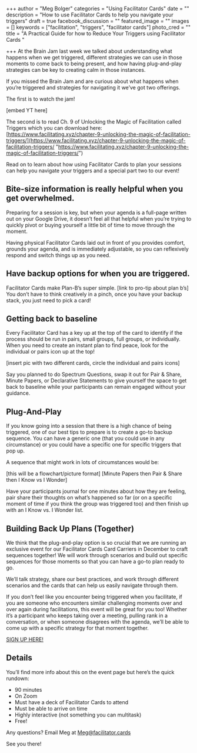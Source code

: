 +++
author = "Meg Bolger"
categories = "Using Facilitator Cards"
date = ""
description = "How to use Facilitator Cards to help you navigate your triggers"
draft = true
facebook_discussion = ""
featured_image = ""
images = []
keywords = ["facilitation", "triggers", "facilitator cards"]
photo_cred = ""
title = "A Practical Guide for how to Reduce Your Triggers using Facilitator Cards "

+++
At the Brain Jam last week we talked about understanding what happens when we get triggered, different strategies we can use in those moments to come back to being present, and how having plug-and-play strategies can be key to creating calm in those instances.  
  
If you missed the Brain Jam and are curious about what happens when you’re triggered and strategies for navigating it we’ve got two offerings.

The first is to watch the jam!

\[embed YT here\]

The second is to read Ch. 9 of Unlocking the Magic of Facilitation called Triggers which you can download here: [https://www.facilitating.xyz/chapter-9-unlocking-the-magic-of-facilitation-triggers/](https://www.facilitating.xyz/chapter-9-unlocking-the-magic-of-facilitation-triggers/ "https://www.facilitating.xyz/chapter-9-unlocking-the-magic-of-facilitation-triggers/")

Read on to learn about how using Facilitator Cards to plan your sessions can help you navigate your triggers and a special part two to our event!

## Bite-size information is really helpful when you get overwhelmed.

Preparing for a session is key, but when your agenda is a full-page written out on your Google Drive, it doesn’t feel all that helpful when you’re trying to quickly pivot or buying yourself a little bit of time to move through the moment.

Having physical Facilitator Cards laid out in front of you provides comfort, grounds your agenda, and is immediately adjustable, so you can reflexively respond and switch things up as you need.

## Have backup options for when you are triggered.

Facilitator Cards make Plan-B’s super simple. \[link to pro-tip about plan b’s\] You don’t have to think creatively in a pinch, once you have your backup stack, you just need to pick a card!

## Getting back to baseline

Every Facilitator Card has a key up at the top of the card to identify if the process should be run in pairs, small groups, full groups, or individually. When you need to create an instant plan to find peace, look for the individual or pairs icon up at the top!

\[insert pic with two different cards, circle the individual and pairs icons\]

Say you planned to do Spectrum Questions, swap it out for Pair & Share, Minute Papers, or Declarative Statements to give yourself the space to get back to baseline while your participants can remain engaged without your guidance.

## Plug-And-Play

If you know going into a session that there is a high chance of being triggered, one of our best tips to prepare is to create a go-to backup sequence. You can have a generic one (that you could use in any circumstance) or you could have a specific one for specific triggers that pop up.

A sequence that might work in lots of circumstances would be:

\[this will be a flowchart/picture format\] \[Minute Papers then Pair & Share then I Know vs I Wonder\]

Have your participants journal for one minutes about how they are feeling, pair share their thoughts on what’s happened so far (or on a specific moment of time if you think the group was triggered too) and then finish up with an I Know vs. I Wonder list.

## Building Back Up Plans (Together)

We think that the plug-and-play option is so crucial that we are running an exclusive event for our Facilitator Cards Card Carriers in December to craft sequences together! We will work through scenarios and build out specific sequences for those moments so that you can have a go-to plan ready to go.

We’ll talk strategy, share our best practices, and work through different scenarios and the cards that can help us easily navigate through them.

If you don’t feel like you encounter being triggered when you facilitate, if you are someone who encounters similar challenging moments over and over again during facilitations, this event will be great for you too! Whether it’s a participant who keeps taking over a meeting, pulling rank in a conversation, or when someone disagrees with the agenda, we’ll be able to come up with a specific strategy for that moment together.

[SIGN UP HERE!](https://lu.ma/okdkgdlt) 

## Details

You’ll find more info about this on the event page but here’s the quick rundown:

* 90 minutes
* On Zoom
* Must have a deck of Facilitator Cards to attend
* Must be able to arrive on time
* Highly interactive (not something you can multitask)
* Free!

Any questions? Email Meg at Meg@facilitator.cards

See you there!